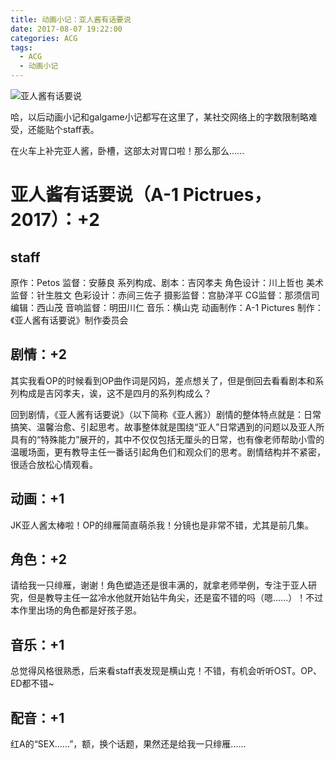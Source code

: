 ```yaml
---
title: 动画小记：亚人酱有话要说
date: 2017-08-07 19:22:00
categories: ACG
tags:
  - ACG
  - 动画小记
---
```


![亚人酱有话要说](http://wx3.sinaimg.cn/mw690/872f2373gy1fibdntxlx7j20rs0elwp7.jpg)

哈，以后动画小记和galgame小记都写在这里了，某社交网络上的字数限制略难受，还能贴个staff表。

在火车上补完亚人酱，卧槽，这部太对胃口啦！那么那么......

# 亚人酱有话要说（A-1 Pictrues，2017）：+2

<!-- more -->

## staff

原作：Petos
监督：安藤良
系列构成、剧本：吉冈孝夫
角色设计：川上哲也
美术监督：针生胜文
色彩设计：赤间三佐子
摄影监督：宫胁洋平
CG监督：那须信司
编辑：西山茂
音响监督：明田川仁
音乐：横山克
动画制作：A-1 Pictures
制作：《亚人酱有话要说》制作委员会

## 剧情：+2

其实我看OP的时候看到OP曲作词是冈妈，差点想关了，但是倒回去看看剧本和系列构成是吉冈孝夫，诶，这不是四月的系列构成么？

回到剧情，《亚人酱有话要说》（以下简称《亚人酱》）剧情的整体特点就是：日常搞笑、温馨治愈、引起思考。故事整体就是围绕“亚人”日常遇到的问题以及亚人所具有的“特殊能力”展开的，其中不仅仅包括无厘头的日常，也有像老师帮助小雪的温暖场面，更有教导主任一番话引起角色们和观众们的思考。剧情结构并不紧密，很适合放松心情观看。

## 动画：+1

JK亚人酱太棒啦！OP的绯雁简直萌杀我！分镜也是非常不错，尤其是前几集。

## 角色：+2

请给我一只绯雁，谢谢！角色塑造还是很丰满的，就拿老师举例，专注于亚人研究，但是教导主任一盆冷水他就开始钻牛角尖，还是蛮不错的吗（嗯......）！不过本作里出场的角色都是好孩子恩。

## 音乐：+1

总觉得风格很熟悉，后来看staff表发现是横山克！不错，有机会听听OST。OP、ED都不错~

## 配音：+1

红A的“SEX......”，额，换个话题，果然还是给我一只绯雁......
